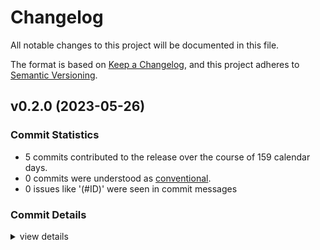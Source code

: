 # Changelog

All notable changes to this project will be documented in this file.

The format is based on [Keep a Changelog](https://keepachangelog.com/en/1.0.0/),
and this project adheres to [Semantic Versioning](https://semver.org/spec/v2.0.0.html).

## v0.2.0 (2023-05-26)

### Commit Statistics

<csr-read-only-do-not-edit/>

 - 5 commits contributed to the release over the course of 159 calendar days.
 - 0 commits were understood as [conventional](https://www.conventionalcommits.org).
 - 0 issues like '(#ID)' were seen in commit messages

### Commit Details

<csr-read-only-do-not-edit/>

<details><summary>view details</summary>

 * **Uncategorized**
    - Adjusting changelogs prior to release of util v0.2.0, github v0.2.0, sourcegraph v0.1.0, stats v0.1.0, tldr v0.2.0, toolkit v0.2.0 ([`dc9d469`](https://github.com/kjuulh/toolkit/commit/dc9d469f9a3ad3ca8b49e10b1565d4bf9d382f66))
    - Adjusting changelogs prior to release of util v0.2.0, github v0.2.0, sourcegraph v0.1.0, stats v0.1.0, tldr v0.2.0, toolkit v0.2.0, safety bump 5 crates ([`d56b001`](https://github.com/kjuulh/toolkit/commit/d56b0014904599dacf9793a35dbcc62d2eea0c0c))
    - chore(release) fix errors ([`64897d3`](https://github.com/kjuulh/toolkit/commit/64897d32e479fc6ce815270ebfeef9a892d58d79))
    - with fuzzy-clone ([`27f63cc`](https://github.com/kjuulh/toolkit/commit/27f63cc1f9b8df25e839069342dc4524bac18d0d))
    - add tldr and base ([`6dc747f`](https://github.com/kjuulh/toolkit/commit/6dc747f8b0518802045cb8cc5347169e5632668f))
</details>

